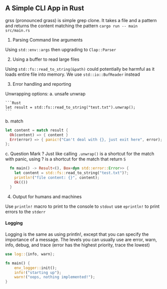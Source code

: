 ## A Simple CLI App in Rust

grss (pronounced grass) is simple grep clone. It takes a file and a pattern and returns the content matching the pattern
`cargo run -- main src/main.rs`

1. Parsing Command line arguments

Using `std::env::args` then upgrading to `Clap::Parser`

2. Using a buffer to read large files

Using `std::fs::read_to_string(&path)` could potentially be harmful as it loads entire file into memory. We use `std::io::BufReader` instead

3. Error handling and reporting

Unwrapping options:
a. unsafe unwrap

    ```Rust
    let result = std::fs::read_to_string("test.txt").unwrap();
    ```

b. match

```Rust
let content = match result {
  Ok(content) => { content }
  Err(error) => { panic!("Can't deal with {}, just exit here", error); }
};
```

c. Question Mark ?
Just like calling `.unwrap()` is a shortcut for the match with panic, using ? is a shortcut for the match that return `S`

```Rust
  fn main() -> Result<(), Box<dyn std::error::Error>> {
    let content = std::fs::read_to_string("test.txt")?;
    println!("file content: {}", content);
    Ok(())
  }
```

4. Output for humans and machines

Use `println!` macro to print to the console to `stdout`
use `eprintln!` to print errors to the `stderr`

#### Logging

Logging is the same as using println!, except that you can specify the importance of a message. The levels you can usually use are error, warn, info, debug, and trace (error has the highest priority, trace the lowest)

```Rust
use log::{info, warn};

fn main() {
    env_logger::init();
    info!("starting up");
    warn!("oops, nothing implemented!");
}

```
